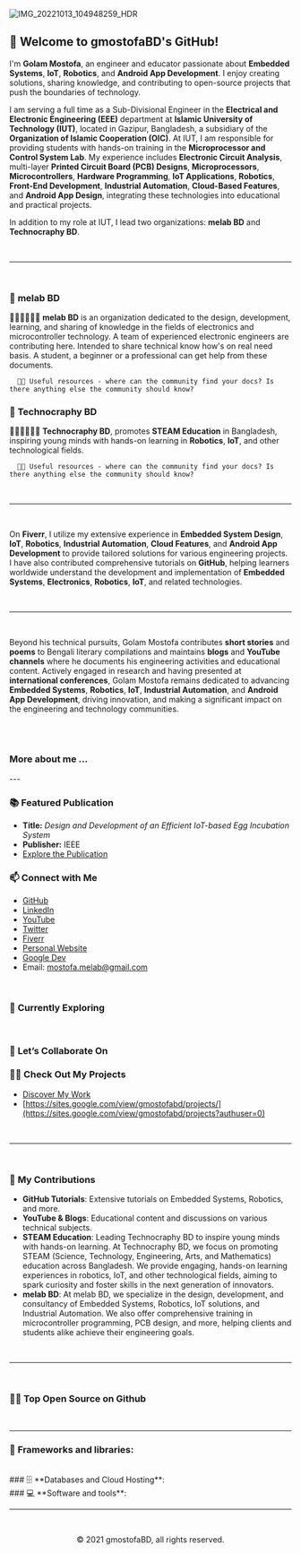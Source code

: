 
![IMG_20221013_104948259_HDR](https://github.com/user-attachments/assets/41ff3cb5-1b0a-4833-a7d6-b6797badbadf)

👋 **Welcome to gmostofaBD's GitHub!**
---
I'm **Golam Mostofa**, an engineer and educator passionate about **Embedded Systems**, **IoT**, **Robotics**, and **Android App Development**. I enjoy creating solutions, sharing knowledge, and contributing to open-source projects that push the boundaries of technology.

I am serving a full time as a Sub-Divisional Engineer in the **Electrical and Electronic Engineering (EEE)** department at **Islamic University of Technology (IUT)**, located in Gazipur, Bangladesh, a subsidiary of the **Organization of Islamic Cooperation (OIC)**. At IUT, I am responsible for providing students with hands-on training in the **Microprocessor and Control System Lab**. My experience includes **Electronic Circuit Analysis**, multi-layer **Printed Circuit Board (PCB) Designs**, **Microprocessors**, **Microcontrollers**, **Hardware Programming**, **IoT Applications**, **Robotics**, **Front-End Development**, **Industrial Automation**, **Cloud-Based Features**, and **Android App Design**, integrating these technologies into educational and practical projects.

In addition to my role at IUT, I lead two organizations: **melab BD** and **Technocraphy BD**. 

<br/>
<hr/>
<br/>

### 🌱 **melab BD**

🙋‍♀️🙋‍♀️🙋‍♀️  **melab BD**  is an organization dedicated to the design, development, learning, and sharing of knowledge in the fields of electronics and microcontroller technology.
A team of experienced electronic engineers are contributing here. Intended to share technical know how's on real need basis. A student, a beginner or a professional can get help from these documents.

      👩‍💻 Useful resources - where can the community find your docs? Is there anything else the community should know?


### 🌱 **Technocraphy BD**

🙋‍♀️🙋‍♀️🙋‍♀️  **Technocraphy BD**, promotes **STEAM Education** in Bangladesh, inspiring young minds with hands-on learning in **Robotics**, **IoT**, and other technological fields.

      👩‍💻 Useful resources - where can the community find your docs? Is there anything else the community should know?

<br/>
<hr/>
<br/>

On **Fiverr**, I utilize my extensive experience in **Embedded System Design**, **IoT**, **Robotics**, **Industrial Automation**, **Cloud Features**, and **Android App Development** to provide tailored solutions for various engineering projects. I have also contributed comprehensive tutorials on **GitHub**, helping learners worldwide understand the development and implementation of **Embedded Systems**, **Electronics**, **Robotics**, **IoT**, and related technologies.

<br/>
<hr/>
<br/>

Beyond his technical pursuits, Golam Mostofa contributes **short stories** and **poems** to Bengali literary compilations and maintains **blogs** and **YouTube channels** where he documents his engineering activities and educational content. Actively engaged in research and having presented at **international conferences**, Golam Mostofa remains dedicated to advancing **Embedded Systems**, **Robotics**, **IoT**, **Industrial Automation**, and **Android App Development**, driving innovation, and making a significant impact on the engineering and technology communities.

<br/><br/>

<h3 align="left"> More about me ... </h3>
---

### 📚 **Featured Publication**
- **Title:** *Design and Development of an Efficient IoT-based Egg Incubation System*
- **Publisher:** IEEE
- [Explore the Publication](https://ieeexplore.ieee.org/document/10212960)

### 📫 **Connect with Me**
- [GitHub](https://github.com/your-profile)
- [LinkedIn](https://www.linkedin.com/in/your-profile)
- [YouTube](https://www.youtube.com/channel/your-channel)
- [Twitter](https://twitter.com/your-profile)
- [Fiverr](https://www.fiverr.com/melab_bd)
- [Personal Website](https://sites.google.com/view/gmostofabd)
- [Google Dev](https://g.dev/gmostofabd)
- Email: mostofa.melab@gmail.com


<br/>

### 🌱 **Currently Exploring**

<br/>

### 👯 **Let’s Collaborate On**


###  👨‍💻  **Check Out My Projects**
- [Discover My Work](https://sites.google.com/view/gmostofabd/projects/)
-  [https://sites.google.com/view/gmostofabd/projects/](https://sites.google.com/view/gmostofabd/projects?authuser=0)

<br/>
<hr/>
<br/>

### 🐍 **My Contributions**
- **GitHub Tutorials**: Extensive tutorials on Embedded Systems, Robotics, and more.
- **YouTube & Blogs**: Educational content and discussions on various technical subjects.
- **STEAM Education**: Leading Technocraphy BD to inspire young minds with hands-on learning. At Technocraphy BD, we focus on promoting STEAM (Science, Technology, Engineering, Arts, and Mathematics) education across Bangladesh. We provide engaging, hands-on learning experiences in robotics, IoT, and other technological fields, aiming to spark curiosity and foster skills in the next generation of innovators.
- **melab BD**: At melab BD, we specialize in the design, development, and consultancy of Embedded Systems, Robotics, IoT solutions, and Industrial Automation. We also offer comprehensive training in microcontroller programming, PCB design, and more, helping clients and students alike achieve their engineering goals.

<br/>
<hr/>
<br/>

###  👨‍💻  **Top Open Source on Github**



</p>
<br/>
<hr/>

###  🧰  **Frameworks and libraries**:
<br/>
###  🗄️  **Databases and Cloud Hosting**:
<br/>
###  💻  **Software and tools**:

<br/>
<hr/>
<br/>

<p align="center"> © 2021 gmostofaBD, all rights reserved.</p>
